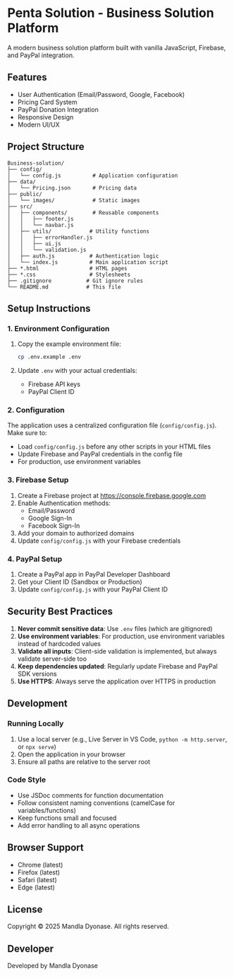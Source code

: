 # Penta Solution - Business Solution Platform

A modern business solution platform built with vanilla JavaScript, Firebase, and PayPal integration.

## Features

- User Authentication (Email/Password, Google, Facebook)
- Pricing Card System
- PayPal Donation Integration
- Responsive Design
- Modern UI/UX

## Project Structure

```
Business-solution/
├── config/
│   └── config.js          # Application configuration
├── data/
│   └── Pricing.json       # Pricing data
├── public/
│   └── images/            # Static images
├── src/
│   ├── components/        # Reusable components
│   │   ├── footer.js
│   │   └── navbar.js
│   ├── utils/            # Utility functions
│   │   ├── errorHandler.js
│   │   ├── ui.js
│   │   └── validation.js
│   ├── auth.js           # Authentication logic
│   └── index.js          # Main application script
├── *.html                # HTML pages
├── *.css                 # Stylesheets
├── .gitignore           # Git ignore rules
└── README.md            # This file
```

## Setup Instructions

### 1. Environment Configuration

1. Copy the example environment file:

   ```bash
   cp .env.example .env
   ```

2. Update `.env` with your actual credentials:
   - Firebase API keys
   - PayPal Client ID

### 2. Configuration

The application uses a centralized configuration file (`config/config.js`). Make sure to:

- Load `config/config.js` before any other scripts in your HTML files
- Update Firebase and PayPal credentials in the config file
- For production, use environment variables

### 3. Firebase Setup

1. Create a Firebase project at https://console.firebase.google.com
2. Enable Authentication methods:
   - Email/Password
   - Google Sign-In
   - Facebook Sign-In
3. Add your domain to authorized domains
4. Update `config/config.js` with your Firebase credentials

### 4. PayPal Setup

1. Create a PayPal app in PayPal Developer Dashboard
2. Get your Client ID (Sandbox or Production)
3. Update `config/config.js` with your PayPal Client ID

## Security Best Practices

1. **Never commit sensitive data**: Use `.env` files (which are gitignored)
2. **Use environment variables**: For production, use environment variables instead of hardcoded values
3. **Validate all inputs**: Client-side validation is implemented, but always validate server-side too
4. **Keep dependencies updated**: Regularly update Firebase and PayPal SDK versions
5. **Use HTTPS**: Always serve the application over HTTPS in production

## Development

### Running Locally

1. Use a local server (e.g., Live Server in VS Code, `python -m http.server`, or `npx serve`)
2. Open the application in your browser
3. Ensure all paths are relative to the server root

### Code Style

- Use JSDoc comments for function documentation
- Follow consistent naming conventions (camelCase for variables/functions)
- Keep functions small and focused
- Add error handling to all async operations

## Browser Support

- Chrome (latest)
- Firefox (latest)
- Safari (latest)
- Edge (latest)

## License

Copyright © 2025 Mandla Dyonase. All rights reserved.

## Developer

Developed by Mandla Dyonase
